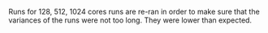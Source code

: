 Runs for 128, 512, 1024 cores runs are re-ran in order to make sure that the
variances of the runs were not too long. They were lower than expected.
